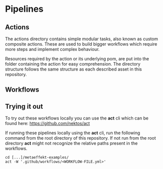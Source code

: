 # Pipelines



## Actions

The actions directory contains simple modular tasks, also known as custom composite actions. These are used to build bigger
workflows which require more steps and implement complex behaviour.

Resources required by the action or its underlying pom, are put into the folder containing the action for easy comprehension.
The directory structure follows the same structure as each described asset in this repository. 

## Workflows

## Trying it out

To try out these workflows locally you can use the **act** cli which can be found here:
https://github.com/nektos/act

If running these pipelines locally using the **act** cli, run the following command from the root directory of this
repository. If not run from the root directory **act** might not recognize the relative paths present in the workflows.

~~~
cd [...]/metaeffekt-examples/
act -W '.github/workflows/<WORKFLOW-FILE.yml>'
~~~